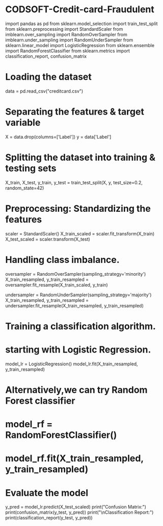# CODSOFT-Credit-card-Fraudulent
import pandas as pd
from sklearn.model_selection import train_test_split
from sklearn.preprocessing import StandardScaler
from imblearn.over_sampling import RandomOverSampler
from imblearn.under_sampling import RandomUnderSampler
from sklearn.linear_model import LogisticRegression
from sklearn.ensemble import RandomForestClassifier
from sklearn.metrics import classification_report, confusion_matrix

# Loading the dataset
data = pd.read_csv("creditcard.csv")

# Separating the features & target variable
X = data.drop(columns=['Label'])
y = data['Label']

# Splitting the dataset into training & testing sets
X_train, X_test, y_train, y_test = train_test_split(X, y, test_size=0.2, random_state=42)

# Preprocessing: Standardizing the  features
scaler = StandardScaler()
X_train_scaled = scaler.fit_transform(X_train)
X_test_scaled = scaler.transform(X_test)

# Handling class imbalance.
oversampler = RandomOverSampler(sampling_strategy='minority')
X_train_resampled, y_train_resampled = oversampler.fit_resample(X_train_scaled, y_train)

undersampler = RandomUnderSampler(sampling_strategy='majority')
X_train_resampled, y_train_resampled = undersampler.fit_resample(X_train_resampled, y_train_resampled)

# Training a classification algorithm.
# starting with Logistic Regression.
model_lr = LogisticRegression()
model_lr.fit(X_train_resampled, y_train_resampled)

# Alternatively,we can try Random Forest classifier
# model_rf = RandomForestClassifier()
# model_rf.fit(X_train_resampled, y_train_resampled)

# Evaluate the model
y_pred = model_lr.predict(X_test_scaled)
print("Confusion Matrix:")
print(confusion_matrix(y_test, y_pred))
print("\nClassification Report:")
print(classification_report(y_test, y_pred))
